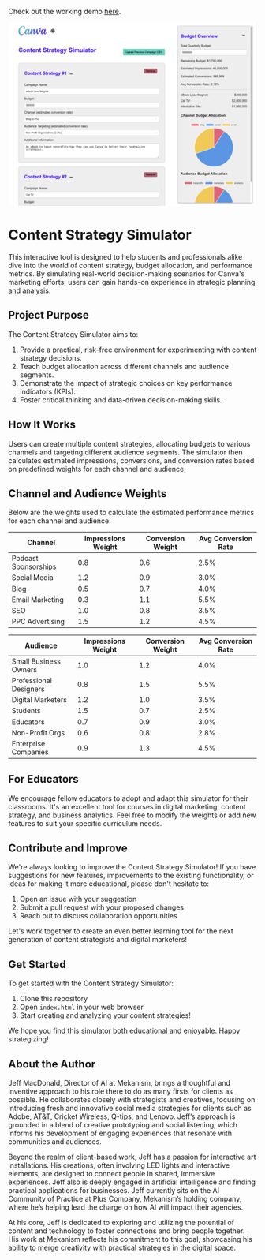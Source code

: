 Check out the working demo [here](https://welovejeff.github.io/ContentStratSim/).

![Sim Screenshot](https://github.com/welovejeff/ContentStratSim/blob/main/Screenshot.png?raw=true)

# Content Strategy Simulator

This interactive tool is designed to help students and professionals alike dive into the world of content strategy, budget allocation, and performance metrics. By simulating real-world decision-making scenarios for Canva's marketing efforts, users can gain hands-on experience in strategic planning and analysis.

## Project Purpose

The Content Strategy Simulator aims to:

1. Provide a practical, risk-free environment for experimenting with content strategy decisions.
2. Teach budget allocation across different channels and audience segments.
3. Demonstrate the impact of strategic choices on key performance indicators (KPIs).
4. Foster critical thinking and data-driven decision-making skills.

## How It Works

Users can create multiple content strategies, allocating budgets to various channels and targeting different audience segments. The simulator then calculates estimated impressions, conversions, and conversion rates based on predefined weights for each channel and audience.

## Channel and Audience Weights

Below are the weights used to calculate the estimated performance metrics for each channel and audience:

| Channel               | Impressions Weight | Conversion Weight | Avg Conversion Rate |
|-----------------------|---------------------|-------------------|---------------------|
| Podcast Sponsorships  | 0.8                 | 0.6               | 2.5%                |
| Social Media          | 1.2                 | 0.9               | 3.0%                |
| Blog                  | 0.5                 | 0.7               | 4.0%                |
| Email Marketing       | 0.3                 | 1.1               | 5.5%                |
| SEO                   | 1.0                 | 0.8               | 3.5%                |
| PPC Advertising       | 1.5                 | 1.2               | 4.5%                |

| Audience              | Impressions Weight | Conversion Weight | Avg Conversion Rate |
|-----------------------|---------------------|-------------------|---------------------|
| Small Business Owners | 1.0                 | 1.2               | 4.0%                |
| Professional Designers| 0.8                 | 1.5               | 5.5%                |
| Digital Marketers     | 1.2                 | 1.0               | 3.5%                |
| Students              | 1.5                 | 0.7               | 2.5%                |
| Educators             | 0.7                 | 0.9               | 3.0%                |
| Non-Profit Orgs       | 0.6                 | 0.8               | 2.8%                |
| Enterprise Companies  | 0.9                 | 1.3               | 4.5%                |

## For Educators

We encourage fellow educators to adopt and adapt this simulator for their classrooms. It's an excellent tool for courses in digital marketing, content strategy, and business analytics. Feel free to modify the weights or add new features to suit your specific curriculum needs.

## Contribute and Improve

We're always looking to improve the Content Strategy Simulator! If you have suggestions for new features, improvements to the existing functionality, or ideas for making it more educational, please don't hesitate to:

1. Open an issue with your suggestion
2. Submit a pull request with your proposed changes
3. Reach out to discuss collaboration opportunities

Let's work together to create an even better learning tool for the next generation of content strategists and digital marketers!

## Get Started

To get started with the Content Strategy Simulator:

1. Clone this repository
2. Open `index.html` in your web browser
3. Start creating and analyzing your content strategies!

We hope you find this simulator both educational and enjoyable. Happy strategizing!

## About the Author

Jeff MacDonald, Director of AI at Mekanism, brings a thoughtful and inventive approach to his role there to do as many firsts for clients as possible. He collaborates closely with strategists and creatives, focusing on introducing fresh and innovative social media strategies for clients such as Adobe, AT&T, Cricket Wireless, Q-tips, and Lenovo. Jeff’s approach is grounded in a blend of creative prototyping and social listening, which informs his development of engaging experiences that resonate with communities and audiences.

Beyond the realm of client-based work, Jeff has a passion for interactive art installations. His creations, often involving LED lights and interactive elements, are designed to connect people in shared, immersive experiences. Jeff also is deeply engaged in artificial intelligence and finding practical applications for businesses. Jeff currently sits on the AI Community of Practice at Plus Company, Mekanism’s holding company, where he’s helping lead the charge on how AI will impact their agencies.

At his core, Jeff is dedicated to exploring and utilizing the potential of content and technology to foster connections and bring people together. His work at Mekanism reflects his commitment to this goal, showcasing his ability to merge creativity with practical strategies in the digital space.
